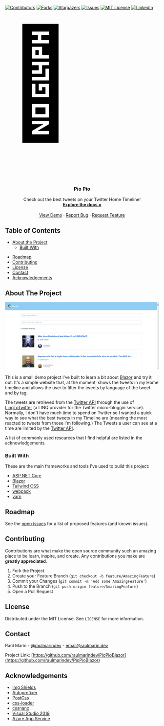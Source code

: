 ﻿<!-- PROJECT SHIELDS -->
<!--
*** I'm using markdown "reference style" links for readability.
*** Reference links are enclosed in brackets [ ] instead of parentheses ( ).
*** See the bottom of this document for the declaration of the reference variables
*** for contributors-url, forks-url, etc. This is an optional, concise syntax you may use.
*** https://www.markdownguide.org/basic-syntax/#reference-style-links
-->
[![Contributors][contributors-shield]][contributors-url]
[![Forks][forks-shield]][forks-url]
[![Stargazers][stars-shield]][stars-url]
[![Issues][issues-shield]][issues-url]
[![MIT License][license-shield]][license-url]
[![LinkedIn][linkedin-shield]][linkedin-url]



<!-- PROJECT LOGO -->
<br />
<p align="center">
  <a href="https://github.com/raulmarindev/PioPioBlazor">
    <svg xmlns="http://www.w3.org/2000/svg" viewBox="0 0 100 100"><text y=".9em" font-size="70">🐔</text></svg>
  </a>

  <h3 align="center">Pío Pío</h3>

  <p align="center">
    Check out the best tweets on your Twitter Home Timeline!
    <br />
    <a href="https://github.com/raulmarindev/PioPioBlazor"><strong>Explore the docs »</strong></a>
    <br />
    <br />
    <a href="https://pio.azurewebsites.net/">View Demo</a>
    ·
    <a href="https://github.com/raulmarindev/PioPioBlazor/issues">Report Bug</a>
    ·
    <a href="https://github.com/raulmarindev/PioPioBlazor/issues">Request Feature</a>
  </p>
</p>



<!-- TABLE OF CONTENTS -->
## Table of Contents

* [About the Project](#about-the-project)
  * [Built With](#built-with)
<!--
* [Getting Started](#getting-started)
  * [Prerequisites](#prerequisites)
  * [Installation](#installation)
* [Usage](#usage)
-->
* [Roadmap](#roadmap)
* [Contributing](#contributing)
* [License](#license)
* [Contact](#contact)
* [Acknowledgements](#acknowledgements)



<!-- ABOUT THE PROJECT -->
## About The Project

[![Product Name Screen Shot][product-screenshot]](https://pio.azurewebsites.net)

This is a small demo project I've built to learn a bit about [Blazor](https://dotnet.microsoft.com/apps/aspnet/web-apps/blazor) and try it out. It's a simple website that, at the moment, shows the
tweets in my Home timeline and allows the user to filter the tweets by language of the tweet and by tag.

The tweets are retrieved from the [Twitter API](https://developer.twitter.com/en/docs/tweets/timelines/api-reference/get-statuses-home_timeline) through the use of [LinqToTwitter](https://github.com/JoeMayo/LinqToTwitter) (a LINQ provider for the Twitter micro-bloggin service). Normally, I don't have much time to
spend on Twitter so I wanted a quick way to see what the best tweets in my Timeline are (meaning the most reacted to tweets from those I'm following.)
The Tweets a user can see at a time are limited by the [Twitter API](https://developer.twitter.com/en/docs/tweets/timelines/api-reference/get-statuses-home_timeline).

A list of commonly used resources that I find helpful are listed in the acknowledgements.

### Built With
These are the main frameworks and tools I've used to build this project:
* [ASP.NET Core](https://docs.microsoft.com/en-us/aspnet/core/?view=aspnetcore-3.1)
* [Blazor](https://dotnet.microsoft.com/apps/aspnet/web-apps/blazor)
* [Tailwind CSS](https://tailwindcss.com/)
* [webpack](https://webpack.js.org/)
* [yarn](https://yarnpkg.com/)


<!-- GETTING STARTED -->
<!--
## Getting Started

This is an example of how you may give instructions on setting up your project locally.
To get a local copy up and running follow these simple example steps.

### Prerequisites

This is an example of how to list things you need to use the software and how to install them.
* npm
```sh
npm install npm@latest -g
```

### Installation

1. Get a free API Key at [https://example.com](https://example.com)
2. Clone the repo
```sh
git clone https://github.com/your_username_/Project-Name.git
```
3. Install NPM packages
```sh
npm install
```
4. Enter your API in `config.js`
```JS
const API_KEY = 'ENTER YOUR API';
```
-->



<!-- USAGE EXAMPLES -->
<!--
## Usage

Use this space to show useful examples of how a project can be used. Additional screenshots, code examples and demos work well in this space. You may also link to more resources.

_For more examples, please refer to the [Documentation](https://example.com)_
-->

<!-- ROADMAP -->
## Roadmap

See the [open issues](https://github.com/raulmarindev/PioPioBlazor/issues) for a list of proposed features (and known issues).



<!-- CONTRIBUTING -->
## Contributing

Contributions are what make the open source community such an amazing place to be learn, inspire, and create. Any contributions you make are **greatly appreciated**.

1. Fork the Project
2. Create your Feature Branch (`git checkout -b feature/AmazingFeature`)
3. Commit your Changes (`git commit -m 'Add some AmazingFeature'`)
4. Push to the Branch (`git push origin feature/AmazingFeature`)
5. Open a Pull Request



<!-- LICENSE -->
## License

Distributed under the MIT License. See `LICENSE` for more information.



<!-- CONTACT -->
## Contact

Raúl Marín - [@raulmarindev](https://twitter.com/raulmarindev) - email@raulmarin.dev

Project Link: [https://github.com/raulmarindev/PioPioBlazor](https://github.com/raulmarindev/PioPioBlazor)



<!-- ACKNOWLEDGEMENTS -->
## Acknowledgements
* [Img Shields](https://shields.io)
* [Autoprefixer](https://autoprefixer.github.io/)
* [PostCss](https://postcss.org/)
* [css-loader](https://webpack.js.org/loaders/css-loader/)
* [cssnano](https://cssnano.co/)
* [Visual Studio 2019](https://visualstudio.microsoft.com/vs/)
* [Azure App Service](https://azure.microsoft.com/en-us/services/app-service/)


<!-- MARKDOWN LINKS & IMAGES -->
<!-- https://www.markdownguide.org/basic-syntax/#reference-style-links -->
[contributors-shield]: https://img.shields.io/github/contributors/raulmarindev/PioPioBlazor.svg?style=flat-square
[contributors-url]: https://github.com/raulmarindev/PioPioBlazor/graphs/contributors
[forks-shield]: https://img.shields.io/github/forks/raulmarindev/PioPioBlazor.svg?style=flat-square
[forks-url]: https://github.com/raulmarindev/PioPioBlazor/network/members
[stars-shield]: https://img.shields.io/github/stars/raulmarindev/PioPioBlazor.svg?style=flat-square
[stars-url]: https://github.com/raulmarindev/PioPioBlazor/stargazers
[issues-shield]: https://img.shields.io/github/issues/raulmarindev/PioPioBlazor.svg?style=flat-square
[issues-url]: https://github.com/raulmarindev/PioPioBlazor/issues
[license-shield]: https://img.shields.io/github/license/raulmarindev/PioPioBlazor.svg?style=flat-square
[license-url]: https://github.com/raulmarindev/PioPioBlazor/blob/master/LICENSE.txt
[linkedin-shield]: https://img.shields.io/badge/-LinkedIn-black.svg?style=flat-square&logo=linkedin&colorB=555
[linkedin-url]: https://linkedin.com/in/raulmarindev
[product-screenshot]: images/screenshot.png
